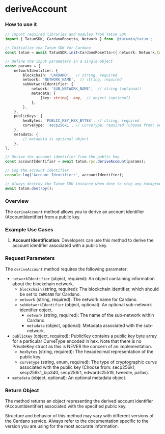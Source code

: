 # deriveAccount

### How to use it

```typescript
// Import required libraries and modules from Tatum SDK
import { TatumSDK, CardanoRosetta, Network } from '@tatumio/tatum';

// Initialize the Tatum SDK for Cardano
const tatum = await TatumSDK.init<CardanoRosetta>({ network: Network.CARDANO_ROSETTA });

// Define the input parameters in a single object
const params = {
    networkIdentifier: {
        blockchain: 'CARDANO',  // string, required
        network: 'NETWORK_NAME',  // string, required
        subNetworkIdentifier: {
            network: 'SUB_NETWORK_NAME',  // string (optional)
            metadata: {
                [key: string]: any,  // object (optional)
            },
        },
    },
    publicKeys: {
        hexBytes: 'PUBLIC_KEY_HEX_BYTES', // string, required
        curveType: 'secp256k1', // CurveType, required (Choose from: secp256k1, secp256k1_bip340, secp256r1, edwards25519, tweedle, pallas)
    },
    metadata: {
        // metadata is optional object
    }, 
};

// Derive the account identifier from the public key
const accountIdentifier = await tatum.rpc.deriveAccount(params);

// Log the account identifier
console.log('Account Identifier:', accountIdentifier);

// Always destroy the Tatum SDK instance when done to stop any background processes
await tatum.destroy();
```

### Overview

The `deriveAccount` method allows you to derive an account identifier (AccountIdentifier) from a public key.

### Example Use Cases

1. **Account Identification**: Developers can use this method to derive the account identifier associated with a public key.

### Request Parameters

The `deriveAccount` method requires the following parameter:

- `networkIdentifier` (object, required): An object containing information about the blockchain network.
  - `blockchain` (string, required): The blockchain identifier, which should be set to `CARDANO` for Cardano.
  - `network` (string, required): The network name for Cardano.
  - `subNetworkIdentifier` (object, optional): An optional sub-network identifier object.
    - `network` (string, required): The name of the sub-network within Cardano.
    - `metadata` (object, optional): Metadata associated with the sub-network.
- `publicKey` (object, required): PublicKey contains a public key byte array for a particular CurveType encoded in hex. Note that there is no PrivateKey struct as this is NEVER the concern of an implementation.
    - `hexBytes` (string, required): The hexadecimal representation of the public key.
    - `curveType` (string, enum, required): The type of cryptographic curve associated with the public key (Choose from: secp256k1, secp256k1_bip340, secp256r1, edwards25519, tweedle, pallas).
- `metadata` (object, optional): An optional metadata object.

### Return Object

The method returns an object representing the derived account identifier (AccountIdentifier) associated with the specified public key.

Structure and behavior of this method may vary with different versions of the Cardano service. Always refer to the documentation specific to the version you are using for the most accurate information.